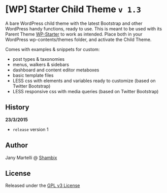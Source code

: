 # [WP] Starter Child Theme `v 1.3`

A bare WordPress child theme with the latest Bootstrap and other WordPress handy functions, ready to use.
This is meant to be used with its Parent Theme [WP-Starter](https://github.com/Jany-M/WP-Starter) to work as intended.
Place both in your WordPress wp-contents/themes folder, and activate the Child Theme.


Comes with examples & snippets for custom:
- post types & taxonomies
- menus, walkers & sidebars
- dashboard and content editor metaboxes
- basic template files
- LESS css with elements and variables ready to customize (based on Twitter Bootstrap)
- LESS responsive css with media queries (based on Twitter Bootstrap)


## History

**23/3/2015**
- `release` version 1

## Author

Jany Martelli @ [Shambix](http://www.shambix.com)

## License

Released under the [GPL v3 License](http://choosealicense.com/licenses/gpl-v3/)